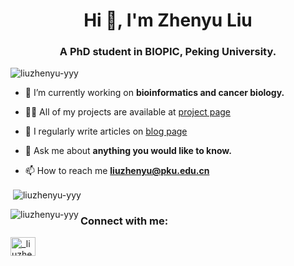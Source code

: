 <h1 align="center">Hi 👋, I'm Zhenyu Liu</h1>
<h3 align="center">A PhD student in BIOPIC, Peking University.</h3>

<p align="left"> <img src="https://komarev.com/ghpvc/?username=liuzhenyu-yyy&label=Profile%20views&color=0e75b6&style=flat" alt="liuzhenyu-yyy" /> </p>

- 🔭 I’m currently working on **bioinformatics and cancer biology.**

- 👨‍💻 All of my projects are available at [project page](https://liuzhenyu-yyy.github.io/project)

- 📝 I regularly write articles on [blog page](https://liuzhenyu-yyy.github.io/blog)

- 💬 Ask me about **anything you would like to know.**

- 📫 How to reach me **liuzhenyu@pku.edu.cn**

<p>&nbsp;<img align="center" src="https://github-readme-stats.vercel.app/api?username=liuzhenyu-yyy&show_icons=true&locale=en" alt="liuzhenyu-yyy" /></p>
<p><img align="left" src="https://github-readme-stats.vercel.app/api/top-langs?username=liuzhenyu-yyy&show_icons=true&locale=en&layout=compact" alt="liuzhenyu-yyy" /></p>

<h3 align="left">Connect with me:</h3>
<p align="left">
<a href="https://twitter.com/_liuzhenyu" target="blank"><img align="center" src="https://raw.githubusercontent.com/rahuldkjain/github-profile-readme-generator/master/src/images/icons/Social/twitter.svg" alt="_liuzhenyu" height="30" width="40" /></a>
</p>




